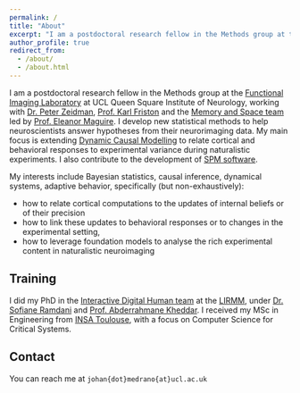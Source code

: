 ```yaml
---
permalink: /
title: "About"
excerpt: "I am a postdoctoral research fellow in the Methods group at the Functional Imaging Laboratory at UCL Queen Square Institute of Neurology, working with Dr. Peter Zeidman, Prof. Karl Friston and the Memory and Space team led by Prof. Eleanor Maguire."
author_profile: true
redirect_from: 
  - /about/
  - /about.html
---
```

 
I am a postdoctoral research fellow in the Methods group at the [Functional Imaging Laboratory](fil.ion.ucl.ac.uk) at UCL Queen Square Institute of Neurology, working with [Dr. Peter Zeidman](https://peterzeidman.co.uk/), [Prof. Karl Friston](https://www.fil.ion.ucl.ac.uk/~karl/) and the [Memory and Space team](https://www.fil.ion.ucl.ac.uk/team/memory-space-team/) led by [Prof. Eleanor Maguire](https://profiles.ucl.ac.uk/9569-eleanor-maguire). I develop new statistical methods to help neuroscientists answer hypotheses from their neurorimaging data. My main focus is extending [Dynamic Causal Modelling](http://www.scholarpedia.org/article/Dynamic_causal_modeling) to relate cortical and behavioral responses to experimental variance during naturalistic experiments. I also contribute to the development of [SPM software](https://github.com/spm).

My interests include Bayesian statistics, causal inference, dynamical systems, adaptive behavior, specifically (but non-exhaustively): 
 - how to relate cortical computations to the updates of internal beliefs or of their precision
 - how to link these updates to behavioral responses or to changes in the experimental setting,
 - how to leverage foundation models to analyse the rich experimental content in naturalistic neuroimaging
 
## Training
I did my PhD in the [Interactive Digital Human team](https://www.lirmm.fr/teams-en/idh-en/) at the [LIRMM](https://www.lirmm.fr/), under [Dr. Sofiane Ramdani](https://scholar.google.com/citations?user=sf56cFwAAAAJ) and [Prof. Abderrahmane Kheddar](https://scholar.google.com/citations?user=yd4xmlcAAAAJ). I received my MSc in Engineering from [INSA Toulouse](https://www.insa-toulouse.fr/en/), with a focus on Computer Science for Critical Systems. 

## Contact
You can reach me at `johan{dot}medrano{at}ucl.ac.uk`
